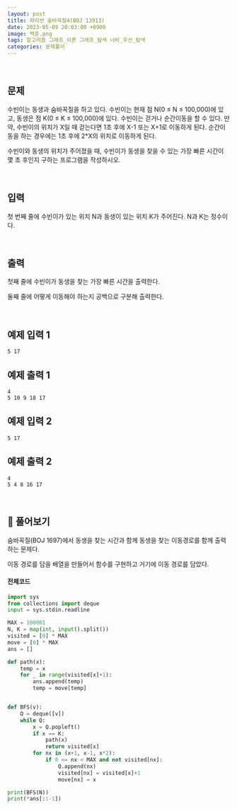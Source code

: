 ```yaml
---
layout: post
title: 파이썬 숨바꼭질4(BOJ 13913)
date: 2023-05-09 20:03:00 +0900
image: 백준.png
tags: 알고리즘 그래프_이론 그래프_탐색 너비_우선_탐색
categories: 문제풀이
---
```


<br>

## 문제

수빈이는 동생과 숨바꼭질을 하고 있다. 수빈이는 현재 점 N(0 ≤ N ≤ 100,000)에 있고, 동생은 점 K(0 ≤ K ≤ 100,000)에 있다. 수빈이는 걷거나 순간이동을 할 수 있다. 만약, 수빈이의 위치가 X일 때 걷는다면 1초 후에 X-1 또는 X+1로 이동하게 된다. 순간이동을 하는 경우에는 1초 후에 2*X의 위치로 이동하게 된다.

수빈이와 동생의 위치가 주어졌을 때, 수빈이가 동생을 찾을 수 있는 가장 빠른 시간이 몇 초 후인지 구하는 프로그램을 작성하시오.

<br>

## 입력

첫 번째 줄에 수빈이가 있는 위치 N과 동생이 있는 위치 K가 주어진다. N과 K는 정수이다.

<br>

## 출력

첫째 줄에 수빈이가 동생을 찾는 가장 빠른 시간을 출력한다.

둘째 줄에 어떻게 이동해야 하는지 공백으로 구분해 출력한다.

<br>

## 예제 입력 1 

```
5 17
```

## 예제 출력 1 

```
4
5 10 9 18 17
```

## 예제 입력 2 

```
5 17
```

## 예제 출력 2 

```
4
5 4 8 16 17
```

<br>

## 📝 풀어보기 

숨바꼭질(BOJ 1697)에서 동생을 찾는 시간과 함께 동생을 찾는 이동경로를 함께 출력하는 문제다.

이동 경로를 담을 배열을 만들어서 함수를 구현하고 거기에 이동 경로를 담았다.

#### 전체코드

``` python
import sys
from collections import deque
input = sys.stdin.readline

MAX = 100001
N, K = map(int, input().split())
visited = [0] * MAX
move = [0] * MAX
ans = []

def path(x):
    temp = x
    for _ in range(visited[x]+1):
        ans.append(temp)
        temp = move[temp]


def BFS(v):
    Q = deque([v])
    while Q:
        x = Q.popleft()
        if x == K:
            path(x)
            return visited[x]
        for nx in (x+1, x-1, x*2):
            if 0 <= nx < MAX and not visited[nx]:
                Q.append(nx)
                visited[nx] = visited[x]+1
                move[nx] = x

print(BFS(N))
print(*ans[::-1])
```

<br>



